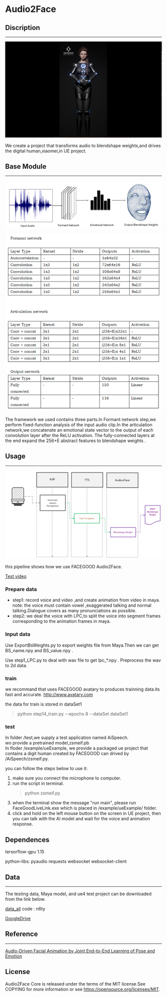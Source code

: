# Audio2Face

## Discription
---
![ue](rsc/ue.png)


We create a project that transforms audio to blendshape weights,and drives the digital human,xiaomei,in UE project.


## Base Module
---

![figure1](rsc/net.png)

![figure2](rsc/layers.png)


The framework we used contains three parts.In Formant network step,we perform fixed-function analysis of the input audio clip.In the articulation network,we concatenate an emotional state vector to the output of each convolution layer after the ReLU activation. The fully-connected layers at the end expand the 256+E abstract features to  blendshape weights .


## Usage
---
![pipeline](/rsc/pipeline.PNG)


this pipeline shows how we use FACEGOOD Audio2Face.



[Test video](https://www.youtube.com/watch?v=f6DcsZCsOWM&ab_channel=MicrosoftDeveloper)

### Prepare data

- step1: record voice and video ,and create animation from video in maya.
    note: the voice must contain vowel ,exaggerated talking and normal talking.Dialogue covers as many pronunciations as possible.
- step2: we deal the voice with LPC,to split the voice into segment frames corresponding  to the animation frames in maya.


### Input data

Use ExportBsWeights.py to export weights file from Maya.Then we can get BS_name.npy and BS_value.npy .

Use step1_LPC.py to deal with wav file to get lpc_*.npy .
Preprocess the wav to 2d data.

### train

we recommand that uses FACEGOOD avatary to produces trainning data.its fast and accurate.
http://www.avatary.com

the data for train is stored in dataSet1 

> python step14_train.py --epochs 8 --dataSet dataSet1

### test

In folder /test,we supply a test application named AiSpeech.  
wo provide a pretrained model,zsmeif.pb  
In floder /example/ueExample, we provide a packaged ue project that contains a digit human created by FACEGOOD can drived by /AiSpeech/zsmeif.py.

you can follow the steps below to use it:
1.  make sure you connect the microphone to computer.
2.  run the script in terminal. 
    > python zsmeif.py
3.  when the terminal show the message "run main", please run FaceGoodLiveLink.exe which is placed in /example/ueExample/ folder.
4.  click and hold on the left mouse button on the screen in UE project, then you can talk with the AI model and wait for the voice and animation response. 


## Dependences

tersorflow-gpu 1.15

python-libs:
    pyaudio
    requests
    websocket
    websocket-client


## Data
---

The testing data, Maya model, and ue4 test project can be downloaded from the link below.

[data_all](https://pan.baidu.com/s/1CGSzn639PUE7cUYnX4I3fQ) code : n6ty

[GoogleDrive](https://drive.google.com/drive/folders/1r7b7sfMebhtG0NSZk1yHzMaHRosb8xd1?usp=sharing)



## Reference
---
[Audio-Driven Facial Animation by Joint End-to-End Learning of Pose and Emotion](chrome-extension://oemmndcbldboiebfnladdacbdfmadadm/https://research.nvidia.com/sites/default/files/publications/karras2017siggraph-paper_0.pdf)

## License

Audio2Face Core is released under the terms of the MIT license.See COPYING for more information or see https://opensource.org/licenses/MIT.
